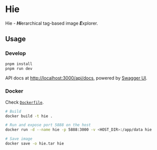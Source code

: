# Hie

Hie - ***Hi***erarchical tag-based image ***E***xplorer.

## Usage

### Develop

```sh
pnpm install
pnpm run dev
```

API docs at <http://localhost:3000/api/docs>, powered by [Swagger UI](https://github.com/swagger-api/swagger-ui).

### Docker

Check [`Dockerfile`](./Dockerfile).

```sh
# Build
docker build -t hie .

# Run and expose port 5888 on the host
docker run -d --name hie -p 5888:3000 -v <HOST_DIR>:/app/data hie

# Save image
docker save -o hie.tar hie
```
